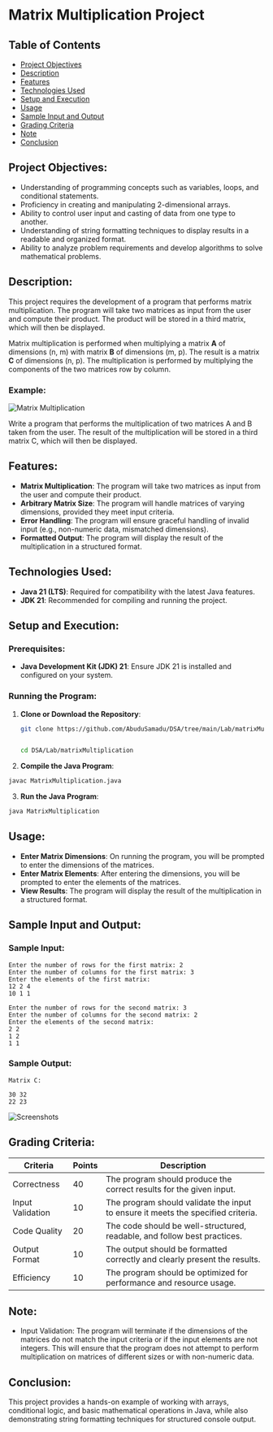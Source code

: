 # Matrix Multiplication Project

## Table of Contents

- [Project Objectives](#project-objectives)
- [Description](#description)
- [Features](#features)
- [Technologies Used](#technologies-used)
- [Setup and Execution](#setup-and-execution)
- [Usage](#usage)
- [Sample Input and Output](#sample-input-and-output)
- [Grading Criteria](#grading-criteria)
- [Note](#note) 
- [Conclusion](#conclusion)

## Project Objectives:

- Understanding of programming concepts such as variables, loops, and conditional statements.
- Proficiency in creating and manipulating 2-dimensional arrays.
- Ability to control user input and casting of data from one type to another.
- Understanding of string formatting techniques to display results in a readable and organized format.
- Ability to analyze problem requirements and develop algorithms to solve mathematical problems.

## Description:

This project requires the development of a program that performs matrix multiplication. The program will take two matrices as input from the user and compute their product. The product will be stored in a third matrix, which will then be displayed.

Matrix multiplication is performed when multiplying a matrix **A** of dimensions (n, m) with matrix **B** of dimensions (m, p). The result is a matrix **C** of dimensions (n, p). The multiplication is performed by multiplying the components of the two matrices row by column.
### Example:

![Matrix Multiplication](./1_YGcMQSr0ge_DGn96WnEkZw.png)



Write a program that performs the multiplication of two matrices A and B taken from the user. The result of the multiplication will be stored in a third matrix C, which will then be displayed.


## Features:

- **Matrix Multiplication**: The program will take two matrices as input from the user and compute their product.
- **Arbitrary Matrix Size**: The program will handle matrices of varying dimensions, provided they meet input criteria.
- **Error Handling**: The program will ensure graceful handling of invalid input (e.g., non-numeric data, mismatched dimensions).
- **Formatted Output**: The program will display the result of the multiplication in a structured format.

## Technologies Used:

- **Java 21 (LTS)**: Required for compatibility with the latest Java features.
- **JDK 21**: Recommended for compiling and running the project.

## Setup and Execution:

### Prerequisites:

- **Java Development Kit (JDK) 21**: Ensure JDK 21 is installed and configured on your system.

### Running the Program:

1. **Clone or Download the Repository**:

   ```bash
   git clone https://github.com/AbuduSamadu/DSA/tree/main/Lab/matrixMultiplication

   
   cd DSA/Lab/matrixMultiplication

2. **Compile the Java Program**:

```bash
javac MatrixMultiplication.java
```

3. **Run the Java Program**:

```bash
java MatrixMultiplication
```

## Usage:

- **Enter Matrix Dimensions**: On running the program, you will be prompted to enter the dimensions of the matrices.
- **Enter Matrix Elements**: After entering the dimensions, you will be prompted to enter the elements of the matrices.
- **View Results**: The program will display the result of the multiplication in a structured format.

## Sample Input and Output:

### Sample Input:

```plaintext
Enter the number of rows for the first matrix: 2
Enter the number of columns for the first matrix: 3
Enter the elements of the first matrix:
12 2 4
10 1 1

Enter the number of rows for the second matrix: 3
Enter the number of columns for the second matrix: 2
Enter the elements of the second matrix:
2 2
1 2
1 1

``` 

### Sample Output:

```plaintext
Matrix C:

30 32
22 23
```

![Screenshots](./Screenshot%20(6).png)

## Grading Criteria:

| Criteria           | Points | Description                                                                 |
|--------------------|--------|-----------------------------------------------------------------------------|
| Correctness        | 40     | The program should produce the correct results for the given input.
| Input Validation   | 10     | The program should validate the input to ensure it meets the specified criteria.
| Code Quality       | 20     | The code should be well-structured, readable, and follow best practices.
| Output Format      | 10     | The output should be formatted correctly and clearly present the results.
| Efficiency         | 10     | The program should be optimized for performance and resource usage.


## Note:

- Input Validation: The program will terminate if the dimensions of the matrices do not match the input criteria or if the input elements are not integers. This  will ensure that the program does not attempt to perform multiplication on matrices of different sizes or with non-numeric data.

## Conclusion:

This project provides a hands-on example of working with arrays, conditional logic, and basic mathematical operations in Java, while also demonstrating string formatting techniques for structured console output. 